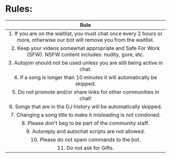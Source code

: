 Rules:
=========

| Rule |
|:------:|
| 1. If you are on the waitlist, you must chat once every 2 hours or more, otherwise our bot will remove you from the waitlist. |
| 2. Keep your videos somewhat appropriate and Safe For Work (SFW). NSFW content includes: nudity, gore, etc. |
| 3. Autojoin should not be used unless you are still being active in chat. |
| 4. If a song is longer than 10 minutes it will automatically be skipped. |
| 5. Do not promote and/or share links for other communities in chat! |
| 6. Songs that are in the DJ history will be automatically skipped. |
| 7. Changing a song title to make it misleading is not condoned. |
| 8. Please don't beg to be part of the community staff. |
| 9. Autoreply and autochat scripts are not allowed. |
| 10. Please do not spam commands to the bot. |
| 11. Do not ask for Gifts. |
